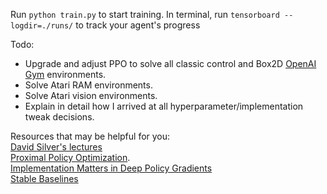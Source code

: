 Run `python train.py` to start training. In terminal, run `tensorboard --logdir=./runs/` to track your agent's progress

Todo:  
* Upgrade and adjust PPO to solve all classic control and Box2D [OpenAI Gym](https://gym.openai.com) environments.  
* Solve Atari RAM environments.  
* Solve Atari vision environments.  
* Explain in detail how I arrived at all hyperparameter/implementation tweak decisions.  


Resources that may be helpful for you:  
[David Silver's lectures](https://www.davidsilver.uk/teaching/)  
[Proximal Policy Optimization](https://arxiv.org/pdf/1707.06347.pdf).  
[Implementation Matters in Deep Policy Gradients](https://openreview.net/pdf?id=r1etN1rtPB)  
[Stable Baselines](https://github.com/hill-a/stable-baselines)
